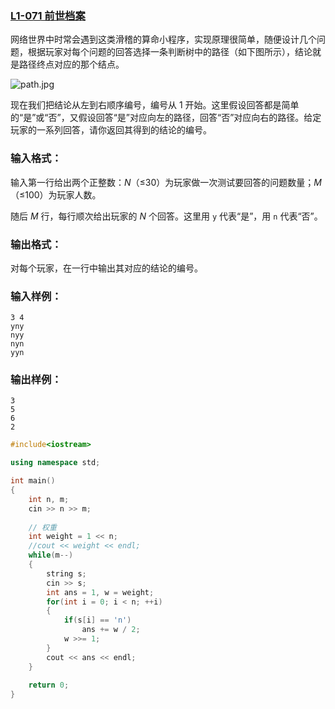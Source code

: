 ### [**L1-071 前世档案**](https://pintia.cn/problem-sets/994805046380707840/problems/1336215880692482054)



网络世界中时常会遇到这类滑稽的算命小程序，实现原理很简单，随便设计几个问题，根据玩家对每个问题的回答选择一条判断树中的路径（如下图所示），结论就是路径终点对应的那个结点。

![path.jpg](https://images.ptausercontent.com/822292db-6097-418b-a245-02e4a2473560.jpg)

现在我们把结论从左到右顺序编号，编号从 1 开始。这里假设回答都是简单的“是”或“否”，又假设回答“是”对应向左的路径，回答“否”对应向右的路径。给定玩家的一系列回答，请你返回其得到的结论的编号。

### 输入格式：

输入第一行给出两个正整数：*N*（≤30）为玩家做一次测试要回答的问题数量；*M*（≤100）为玩家人数。

随后 *M* 行，每行顺次给出玩家的 *N* 个回答。这里用 `y` 代表“是”，用 `n` 代表“否”。

### 输出格式：

对每个玩家，在一行中输出其对应的结论的编号。

### 输入样例：

```in
3 4
yny
nyy
nyn
yyn
```

### 输出样例：

```out
3
5
6
2
```



```cpp
#include<iostream>

using namespace std;

int main()
{
    int n, m;
    cin >> n >> m;
    
    // 权重
    int weight = 1 << n;
    //cout << weight << endl;
    while(m--)
    {
        string s;
        cin >> s;
        int ans = 1, w = weight;
        for(int i = 0; i < n; ++i)
        {
            if(s[i] == 'n')
                ans += w / 2;
            w >>= 1;
        }
        cout << ans << endl;
    }
    
    return 0;
}
```

